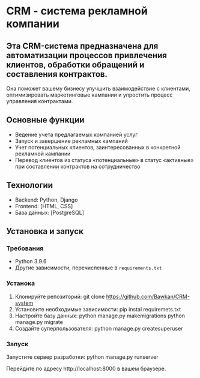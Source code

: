 # CRM - система рекламной компании

## Эта CRM-система предназначена для автоматизации процессов привлечения клиентов, обработки обращений и составления контрактов. 
Она поможет вашему бизнесу улучшить взаимодействие с клиентами, оптимизировать маркетинговые кампании и упростить процесс управления контрактами.


## Основные функции
- Ведение учета предлагаемых компанией услуг
- Запуск и завершение рекламных кампаний
- Учет потенциальных клиентов, заинтересованных в конкретной рекламной кампании
- Перевод клиентов из статуса «потенциальные» в статус «активные» при составлении контрактов на сотрудничество


## Технологии
- Backend: Python, Django
- Frontend: [HTML, CSS]
- База данных: [PostgreSQL]


## Установка и запуск

### Требования
- Python 3.9.6
- Другие зависимости, перечисленные в `requirements.txt`


### Устанока
1. Клонируйте репозиторий:
  git clone https://github.com/Bawkan/CRM-system
2. Установите необходимые зависимости:
  pip instal requiremets.txt
3. Настройте базу данных:
  python manage.py makemigrations
  python manage.py migrate
4. Создайте суперпользователя:
  python manage.py createsuperuser


### Запуск
Запустите сервер разработки:
  python manage.py runserver

Перейдите по адресу http://localhost:8000 в вашем браузере.
